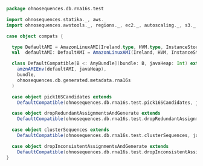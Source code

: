 
```scala
package ohnosequences.db.rna16s.test

import ohnosequences.statika._, aws._
import ohnosequences.awstools._, regions._, ec2._, autoscaling._, s3._

case object compats {

  type DefaultAMI = AmazonLinuxAMI[Ireland.type, HVM.type, InstanceStore.type]
  val  defaultAMI: DefaultAMI = AmazonLinuxAMI(Ireland, HVM, InstanceStore)

  class DefaultCompatible[B <: AnyBundle](bundle: B, javaHeap: Int) extends Compatible(
    amznAMIEnv(defaultAMI, javaHeap),
    bundle,
    ohnosequences.db.generated.metadata.rna16s
  )

  case object pick16SCandidates extends
    DefaultCompatible(ohnosequences.db.rna16s.test.pick16SCandidates, javaHeap = 50)

  case object dropRedundantAssignmentsAndGenerate extends
    DefaultCompatible(ohnosequences.db.rna16s.test.dropRedundantAssignmentsAndGenerate, javaHeap = 10)

  case object clusterSequences extends
    DefaultCompatible(ohnosequences.db.rna16s.test.clusterSequences, javaHeap = 10)

  case object dropInconsistentAssignmentsAndGenerate extends
    DefaultCompatible(ohnosequences.db.rna16s.test.dropInconsistentAssignmentsAndGenerate, javaHeap = 10)
}

```




[main/scala/data.scala]: ../../main/scala/data.scala.md
[main/scala/package.scala]: ../../main/scala/package.scala.md
[test/scala/clusterSequences.scala]: clusterSequences.scala.md
[test/scala/compats.scala]: compats.scala.md
[test/scala/dropInconsistentAssignments.scala]: dropInconsistentAssignments.scala.md
[test/scala/dropRedundantAssignments.scala]: dropRedundantAssignments.scala.md
[test/scala/mg7pipeline.scala]: mg7pipeline.scala.md
[test/scala/package.scala]: package.scala.md
[test/scala/pick16SCandidates.scala]: pick16SCandidates.scala.md
[test/scala/releaseData.scala]: releaseData.scala.md
[test/scala/runBundles.scala]: runBundles.scala.md